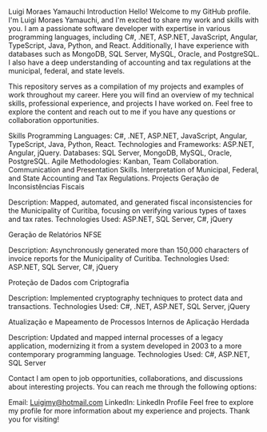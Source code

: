 Luigi Moraes Yamauchi
Introduction
Hello! Welcome to my GitHub profile. I'm Luigi Moraes Yamauchi, and I'm excited to share my work and skills with you. I am a passionate software developer with expertise in various programming languages, including C#, .NET, ASP.NET, JavaScript, Angular, TypeScript, Java, Python, and React. Additionally, I have experience with databases such as MongoDB, SQL Server, MySQL, Oracle, and PostgreSQL. I also have a deep understanding of accounting and tax regulations at the municipal, federal, and state levels.

This repository serves as a compilation of my projects and examples of work throughout my career. Here you will find an overview of my technical skills, professional experience, and projects I have worked on. Feel free to explore the content and reach out to me if you have any questions or collaboration opportunities.

Skills
Programming Languages: C#, .NET, ASP.NET, JavaScript, Angular, TypeScript, Java, Python, React.
Technologies and Frameworks: ASP.NET, Angular, jQuery.
Databases: SQL Server, MongoDB, MySQL, Oracle, PostgreSQL.
Agile Methodologies: Kanban, Team Collaboration.
Communication and Presentation Skills.
Interpretation of Municipal, Federal, and State Accounting and Tax Regulations.
Projects
Geração de Inconsistências Fiscais

Description: Mapped, automated, and generated fiscal inconsistencies for the Municipality of Curitiba, focusing on verifying various types of taxes and tax rates.
Technologies Used: ASP.NET, SQL Server, C#, jQuery

Geração de Relatórios NFSE

Description: Asynchronously generated more than 150,000 characters of invoice reports for the Municipality of Curitiba.
Technologies Used: ASP.NET, SQL Server, C#, jQuery

Proteção de Dados com Criptografia

Description: Implemented cryptography techniques to protect data and transactions.
Technologies Used: C#, .NET, ASP.NET, SQL Server, jQuery

Atualização e Mapeamento de Processos Internos de Aplicação Herdada

Description: Updated and mapped internal processes of a legacy application, modernizing it from a system developed in 2003 to a more contemporary programming language.
Technologies Used: C#, ASP.NET, SQL Server

Contact
I am open to job opportunities, collaborations, and discussions about interesting projects. You can reach me through the following options:

Email: Luigimy@hotmail.com
LinkedIn: LinkedIn Profile
Feel free to explore my profile for more information about my experience and projects. Thank you for visiting!
